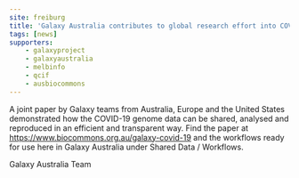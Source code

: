 ```yaml
---
site: freiburg
title: 'Galaxy Australia contributes to global research effort into COVID-19'
tags: [news]
supporters:
    - galaxyproject
    - galaxyaustralia
    - melbinfo
    - qcif
    - ausbiocommons
---
```

A joint paper by Galaxy teams from Australia, Europe and the United States demonstrated how the COVID-19 genome data can be shared, analysed and reproduced in an efficient and transparent way. Find the paper at <a href="https://www.biocommons.org.au/galaxy-covid-19" target="_blank">https://www.biocommons.org.au/galaxy-covid-19</a> and the workflows ready for use here in Galaxy Australia under Shared Data / Workflows.

Galaxy Australia Team
